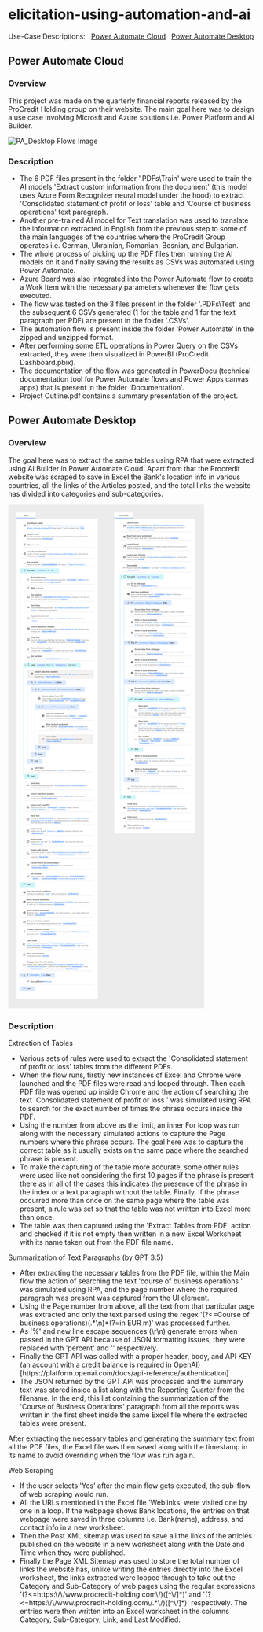 # elicitation-using-automation-and-ai 
Use-Case Descriptions: &nbsp;&nbsp;<a href="#PACLoud">Power Automate Cloud</a> &nbsp;&nbsp;<a href="#PADesktop">Power Automate Desktop</a>
## Power Automate Cloud
### Overview
This project was made on the quarterly financial reports released by the ProCredit Holding group on their website.
The main goal here was to design a use case involving Microsft and Azure solutions i.e. Power Platform and AI Builder.

<img src='./Power_Automate_Cloud/Documentation/flow-detailed.svg' alt="PA_Desktop Flows Image">

### <a id="PACLoud">Description</a>
<ul>
<li>The 6 PDF files present in the folder '.PDFs\Train' were used to train the AI models 'Extract custom information from the document' (this model uses Azure Form Recognizer neural model under the hood) to extract 'Consolidated statement of profit or loss' table and 'Course of business operations' text paragraph.</li>
  <li>Another pre-trained AI model for Text translation was used to translate the information extracted in English from the previous step to some of the main languages of the countries where the ProCredit Group operates i.e. German, Ukrainian, Romanian, Bosnian, and Bulgarian.</li>
  <li>The whole process of picking up the PDF files then running the AI models on it and finally saving the results as CSVs was automated using Power Automate.</li>
  <li>Azure Board was also integrated into the Power Automate flow to create a Work Item with the necessary parameters whenever the flow gets executed.</li>
  <li>The flow was tested on the 3 files present in the folder '.PDFs\Test' and the subsequent 6 CSVs generated (1 for the table and 1 for the text paragraph per PDF) are present in the folder '.CSVs'.</li>
  <li>The automation flow is present inside the folder 'Power Automate' in the zipped and unzipped format.</li>
  <li>After performing some ETL operations in Power Query on the CSVs extracted, they were then visualized in PowerBI (ProCredit Dashboard.pbix).</li>
  <li>The documentation of the flow was generated in PowerDocu (technical documentation tool for Power Automate flows and Power Apps canvas apps) that is present in the folder 'Documentation'.</li>
  <li>Project Outline.pdf contains a summary presentation of the project.</li>
</ul>

## Power Automate Desktop
### Overview
<p>The goal here was to extract the same tables using RPA that were extracted using AI Builder in Power Automate Cloud. Apart from that the Procredit website was scraped to save in Excel the Bank's location info in various countries, all the links of the Articles posted, and the total links the website has divided into categories and sub-categories.</p>
<img src='./Power_Automate_Desktop/Flow.png' alt="PA_Desktop Flows Image">

### <a id="PADesktop">Description</a>
<p>Extraction of Tables</p>
<ul>
<li>Various sets of rules were used to extract the 'Consolidated statement of profit or loss' tables from the different PDFs.</li>
<li>When the flow runs, firstly new instances of Excel and Chrome were launched and the PDF files were read and looped through. Then each PDF file was opened up inside Chrome and the action of searching the text 'Consolidated statement of profit or loss ' was simulated using RPA to search for the exact number of times the phrase occurs inside the PDF.</li>
<li>Using the number from above as the limit, an inner For loop was run along with the necessary simulated actions to capture the Page numbers where this phrase occurs. The goal here was to capture the correct table as it usually exists on the same page where the searched phrase is present.</li>
<li>To make the capturing of the table more accurate, some other rules were used like not considering the first 10 pages if the phrase is present there as in all of the cases this indicates the presence of the phrase in the index or a text paragraph without the table. Finally, if the phrase occurred more than once on the same page where the table was present, a rule was set so that the table was not written into Excel more than once.</li>
<li>The table was then captured using the 'Extract Tables from PDF' action and checked if it is not empty then written in a new Excel Worksheet with its name taken out from the PDF file name. </li>
</ul>

<p>Summarization of Text Paragraphs (by GPT 3.5)</p>
<ul>
<li>After extracting the necessary tables from the PDF file, within the Main flow the action of searching the text 'course of business operations ' was simulated using RPA, and the page number where the required paragraph was present was captured from the UI element.</li>
<li>Using the Page number from above, all the text from that particular page was extracted and only the text parsed using the regex '(?<=Course of business operations)(.*\n)*(?=in EUR m)' was processed further.</li>
<li>As '%' and new line escape sequences (\r\n) generate errors when passed in the GPT API because of JSON formatting issues, they were replaced with 'percent' and '' respectively.</li>
<li>Finally the GPT API was called with a proper header, body, and API KEY (an account with a credit balance is required in OpenAI) [https://platform.openai.com/docs/api-reference/authentication]</li>
<li>The JSON returned by the GPT API was processed and the summary text was stored inside a list along with the Reporting Quarter from the filename. In the end, this list containing the summarization of the 'Course of Business Operations' paragraph from all the reports was written in the first sheet inside the same Excel file where the extracted tables were present.</li>
</ul>

<p>After extracting the necessary tables and generating the summary text from all the PDF files, the Excel file was then saved along with the timestamp in its name to avoid overriding when the flow was run again.</p>

<p>Web Scraping</p>
<ul>
<li> If the user selects 'Yes' after the main flow gets executed, the sub-flow of web scraping would run.</li>
<li> All the URLs mentioned in the Excel file 'Weblinks' were visited one by one in a loop. If the webpage shows Bank locations, the entries on that webpage were saved in three columns i.e. Bank(name), address, and contact info in a new worksheet.</li>
<li> Then the Post XML sitemap was used to save all the links of the articles published on the website in a new worksheet along with the Date and Time when they were published.</li>
<li> Finally the Page XML Sitemap was used to store the total number of links the website has, unlike writing the entries directly into the Excel worksheet, the links extracted were looped through to take out the Category and Sub-Category of web pages using the regular expressions '(?<=https:\/\/www.procredit-holding.com\/)([^\/]*)' and '(?<=https:\/\/www.procredit-holding.com\/.*\/)([^\/]*)' respectively. The entries were then written into an Excel worksheet in the columns Category, Sub-Category, Link, and Last Modified.</li>
</ul>

